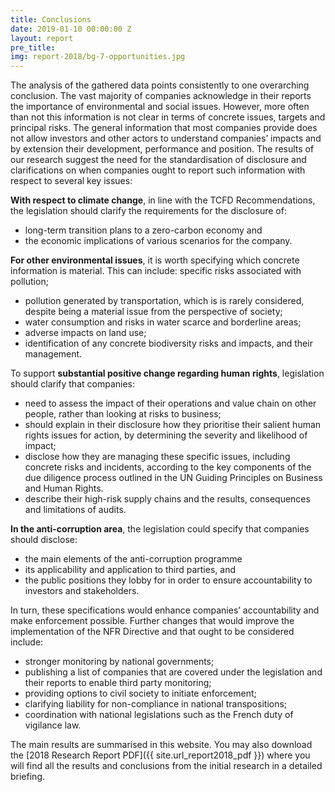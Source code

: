 ```yaml
---
title: Conclusions
date: 2019-01-10 00:00:00 Z
layout: report
pre_title: 
img: report-2018/bg-7-opportunities.jpg
---
```


The analysis of the gathered data points consistently to one overarching conclusion. The vast majority of companies acknowledge in their reports the importance of environmental and social issues. However, more often than not this information is not clear in terms of concrete issues, targets and principal risks. The general information that most companies provide does not allow investors and other actors to understand companies’ impacts and by extension their development, performance and position. The results of our research suggest the need for the standardisation of disclosure and clarifications on when companies ought to report such information with respect to several key issues:

**With respect to climate change**, in line with the TCFD Recommendations, the legislation should clarify the requirements for the disclosure of:

- long-term transition plans to a zero-carbon economy and
- the economic implications of various scenarios for the company.

**For other environmental issues**, it is worth specifying which concrete information is material. This can include:
specific risks associated with pollution;

- pollution generated by transportation, which is is rarely considered, despite being a material issue from the perspective of society;
- water consumption and risks in water scarce and borderline areas;
- adverse impacts on land use;
- identification of any concrete biodiversity risks and impacts, and their management.

To support **substantial positive change regarding human rights**, legislation should clarify that companies:

- need to assess the impact of their operations and value chain on other people, rather than looking at risks to business;
- should explain in their disclosure how they prioritise their salient human rights issues for action, by determining the severity and likelihood of impact;
- disclose how they are managing these specific issues, including concrete risks and incidents, according to the key components of the due diligence process outlined in the UN Guiding Principles on Business and Human Rights.
- describe their high-risk supply chains and the results, consequences and limitations of audits.

**In the anti-corruption area**, the legislation could specify that companies should disclose:

- the main elements of the anti-corruption programme
- its applicability and application to third parties, and
- the public positions they lobby for in order to ensure accountability to investors and stakeholders.

In turn, these specifications would enhance companies’ accountability and make enforcement possible. Further changes that would improve the implementation of the NFR Directive and that ought to be considered include:

- stronger monitoring by national governments;
- publishing a list of companies that are covered under the legislation and their reports to enable third party monitoring;
- providing options to civil society to initiate enforcement;
- clarifying liability for non-compliance in national transpositions;
- coordination with national legislations such as the French duty of vigilance law.

The main results are summarised in this website. You may also download the [2018 Research Report PDF]({{ site.url_report2018_pdf }}) where you will find all the results and conclusions from the initial research in a detailed briefing.
